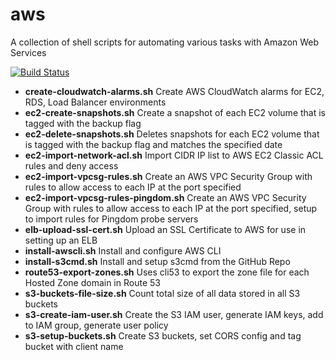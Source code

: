 aws
=======

A collection of shell scripts for automating various tasks with Amazon Web Services

[![Build Status](https://travis-ci.org/swoodford/aws.svg?branch=master)](https://travis-ci.org/swoodford/aws)

- **create-cloudwatch-alarms.sh** Create AWS CloudWatch alarms for EC2, RDS, Load Balancer environments
- **ec2-create-snapshots.sh** Create a snapshot of each EC2 volume that is tagged with the backup flag
- **ec2-delete-snapshots.sh** Deletes snapshots for each EC2 volume that is tagged with the backup flag and matches the specified date
- **ec2-import-network-acl.sh** Import CIDR IP list to AWS EC2 Classic ACL rules and deny access
- **ec2-import-vpcsg-rules.sh** Create an AWS VPC Security Group with rules to allow access to each IP at the port specified
- **ec2-import-vpcsg-rules-pingdom.sh** Create an AWS VPC Security Group with rules to allow access to each IP at the port specified, setup to import rules for Pingdom probe servers
- **elb-upload-ssl-cert.sh** Upload an SSL Certificate to AWS for use in setting up an ELB
- **install-awscli.sh** Install and configure AWS CLI
- **install-s3cmd.sh** Install and setup s3cmd from the GitHub Repo
- **route53-export-zones.sh** Uses cli53 to export the zone file for each Hosted Zone domain in Route 53
- **s3-buckets-file-size.sh** Count total size of all data stored in all S3 buckets
- **s3-create-iam-user.sh** Create the S3 IAM user, generate IAM keys, add to IAM group, generate user policy
- **s3-setup-buckets.sh** Create S3 buckets, set CORS config and tag bucket with client name
